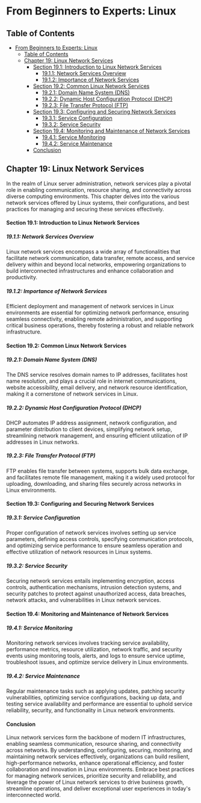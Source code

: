 # From Beginners to Experts: Linux
## Table of Contents
- [From Beginners to Experts: Linux](#from-beginners-to-experts-linux)
  - [Table of Contents](#table-of-content)
  - [Chapter 19: Linux Network Services](#chapter-19-linux-network-services)
      - [Section 19.1: Introduction to Linux Network Services](#section-191-introduction-to-linux-network-services)
        - [19.1.1: Network Services Overview](#1911-network-services-overview)
        - [19.1.2: Importance of Network Services](#1912-importance-of-network-services)
      - [Section 19.2: Common Linux Network Services](#section-192-common-linux-network-services)
        - [19.2.1: Domain Name System (DNS)](#1921-domain-name-system-dns)
        - [19.2.2: Dynamic Host Configuration Protocol (DHCP)](#1922-dynamic-host-configuration-protocol-dhcp)
        - [19.2.3: File Transfer Protocol (FTP)](#1923-file-transfer-protocol-ftp)
      - [Section 19.3: Configuring and Securing Network Services](#section-193-configuring-and-securing-network-services)
        - [19.3.1: Service Configuration](#1931-service-configuration)
        - [19.3.2: Service Security](#1932-service-security)
      - [Section 19.4: Monitoring and Maintenance of Network Services](#section-194-monitoring-and-maintenance-of-network-services)
        - [19.4.1: Service Monitoring](#1941-service-monitoring)
        - [19.4.2: Service Maintenance](#1942-service-maintenance)
      - [Conclusion](#conclusion)

## Chapter 19: Linux Network Services

In the realm of Linux server administration, network services play a pivotal role in enabling communication, resource sharing, and connectivity across diverse computing environments. This chapter delves into the various network services offered by Linux systems, their configurations, and best practices for managing and securing these services effectively.

#### Section 19.1: Introduction to Linux Network Services

##### 19.1.1: Network Services Overview

Linux network services encompass a wide array of functionalities that facilitate network communication, data transfer, remote access, and service delivery within and beyond local networks, empowering organizations to build interconnected infrastructures and enhance collaboration and productivity.

##### 19.1.2: Importance of Network Services

Efficient deployment and management of network services in Linux environments are essential for optimizing network performance, ensuring seamless connectivity, enabling remote administration, and supporting critical business operations, thereby fostering a robust and reliable network infrastructure.

#### Section 19.2: Common Linux Network Services

##### 19.2.1: Domain Name System (DNS)

The DNS service resolves domain names to IP addresses, facilitates host name resolution, and plays a crucial role in internet communications, website accessibility, email delivery, and network resource identification, making it a cornerstone of network services in Linux.

##### 19.2.2: Dynamic Host Configuration Protocol (DHCP)

DHCP automates IP address assignment, network configuration, and parameter distribution to client devices, simplifying network setup, streamlining network management, and ensuring efficient utilization of IP addresses in Linux networks.

##### 19.2.3: File Transfer Protocol (FTP)

FTP enables file transfer between systems, supports bulk data exchange, and facilitates remote file management, making it a widely used protocol for uploading, downloading, and sharing files securely across networks in Linux environments.

#### Section 19.3: Configuring and Securing Network Services

##### 19.3.1: Service Configuration

Proper configuration of network services involves setting up service parameters, defining access controls, specifying communication protocols, and optimizing service performance to ensure seamless operation and effective utilization of network resources in Linux systems.

##### 19.3.2: Service Security

Securing network services entails implementing encryption, access controls, authentication mechanisms, intrusion detection systems, and security patches to protect against unauthorized access, data breaches, network attacks, and vulnerabilities in Linux network services.

#### Section 19.4: Monitoring and Maintenance of Network Services

##### 19.4.1: Service Monitoring

Monitoring network services involves tracking service availability, performance metrics, resource utilization, network traffic, and security events using monitoring tools, alerts, and logs to ensure service uptime, troubleshoot issues, and optimize service delivery in Linux environments.

##### 19.4.2: Service Maintenance

Regular maintenance tasks such as applying updates, patching security vulnerabilities, optimizing service configurations, backing up data, and testing service availability and performance are essential to uphold service reliability, security, and functionality in Linux network environments.

#### Conclusion

Linux network services form the backbone of modern IT infrastructures, enabling seamless communication, resource sharing, and connectivity across networks. By understanding, configuring, securing, monitoring, and maintaining network services effectively, organizations can build resilient, high-performance networks, enhance operational efficiency, and foster collaboration and innovation in Linux environments. Embrace best practices for managing network services, prioritize security and reliability, and leverage the power of Linux network services to drive business growth, streamline operations, and deliver exceptional user experiences in today's interconnected world.
